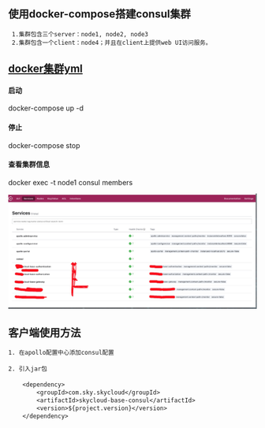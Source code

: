 ## 使用docker-compose搭建consul集群

```
 1.集群包含三个server：node1, node2, node3
 2.集群包含一个client：node4；并且在client上提供web UI访问服务。
```
## [docker集群yml](../docs/docker/consul/docker-compose.yml)
#### 启动

docker-compose up -d

#### 停止
docker-compose stop

#### 查看集群信息
docker exec -t node1 consul members


![UI页面](../docs/image/consul.png)


## 客户端使用方法
```
1. 在apollo配置中心添加consul配置
    
2. 引入jar包

    <dependency>
        <groupId>com.sky.skycloud</groupId>
        <artifactId>skycloud-base-consul</artifactId>
        <version>${project.version}</version>
    </dependency>

```